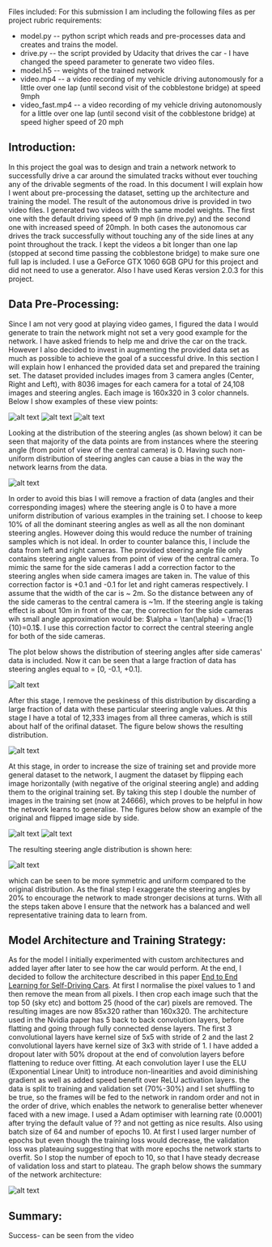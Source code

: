Files included:
For this submission I am including the following files as per project rubric requirements:
* model.py -- python script which reads and pre-processes data and creates and trains the model.
* drive.py -- the script provided by Udacity that drives the car - I have changed the speed parameter to generate two video files.
* model.h5 -- weights of the trained network
* video.mp4 -- a video recording of my vehicle driving autonomously for a little over one lap (until second visit of the cobblestone bridge) at speed 9mph
* video_fast.mp4 -- a video recording of my vehicle driving autonomously for a little over one lap (until second visit of the cobblestone bridge) at speed higher speed of 20 mph

[//]: # (Image References)
[image1]: ./plots/left_view.png "Left"
[image2]: ./plots/center_view.png "Center"
[image3]: ./plots/right_view.png "Right"

[image4]: ./plots/original_steering_angles.png "Steering Angles"


[image5]: ./plots/all_steering_angles_post_correction.png "From three cameras"

[image6]: ./plots/all_steering_angles_peakiness_removed.png "Reduce dominant angles"


[image7]: ./plots/before_flip.png "Before"
[image8]: ./plots/after_flip.png "After"
[image9]: ./plots/final_angle_dist.png "Final Distribution"
[image10]: ./plots/nn_arch.png "Architecture"


## Introduction: 
In this project the goal was to design and train a network network to successfully drive a car around the simulated tracks without ever touching any of the drivable segments of the road.
In this document I will explain how I went about pre-processing the dataset, setting up the architecture and training the model. The result of the autonomous drive is provided in two video files.
I generated two videos with the same model weights. The first one with the default driving speed of 9 mph (in drive.py) and the second one with increased speed of 20mph. In both cases the autonomous car drives the track successfully without touching any of the side lines at any point throughout the track. I kept the videos a bit longer than one lap (stopped at second time passing the cobblestone bridge) to make sure one full lap is included.
I use a GeForce GTX 1060 6GB GPU for this project and did not need to use a generator. Also I have used Keras version 2.0.3 for this project.


## Data Pre-Processing:
Since I am not very good at playing video games, I figured the data I would generate to train the network might not set a very good example for the network. I have asked friends to help me and drive the car on the track. However I also decided to invest in augmenting the provided data set as much as possible to achieve the goal of a successful drive. 
In this section I will explain how I enhanced the provided data set and prepared the training set. 
The dataset provided includes images from 3 camera angles (Center, Right and Left), with 8036 images for each camera for a total of 24,108 images and steering angles. Each image is 160x320 in 3 color channels.  Below I show examples of these view points:

![alt text][image1]
![alt text][image2]
![alt text][image3]



Looking at the distribution of the steering angles (as shown below) it can be seen that majority of the data points are from instances where the steering angle (from point of view of the central camera) is 0. Having such non-uniform distribution of steering angles can cause a bias in the way the network learns from the data. 


![alt text][image4]


In order to avoid this bias I will remove a fraction of data (angles and their corresponding images) where the steering angle is 0 to have a more uniform distribution of various examples in the training set. I choose to keep 10% of all the dominant steering angles as well as all the non dominant steering angles.
However doing this would reduce the number of training samples which is not ideal. In order to counter balance this, I include the data from left and right cameras. The provided steering angle file only contains steering angle values from point of view of the central camera. To mimic the same for the side cameras I add a correction factor to the steering angles when side camera images are taken in. 
The value of this correction factor is +0.1 and -0.1 for let and right cameras respectively. 
I assume that the width of the car is ~ 2m. So the distance between any of the side cameras to the central camera is ~1m. If the steering angle is taking effect is about 10m in front of the car, the correction for the side cameras wih small angle approximation would be: $\alpha = \tan(\alpha) = \frac{1}{10}=0.1$. I use this correction factor to correct the central steering angle for both of the side cameras.

The plot below shows the distribution of steering angles after side cameras' data is included. Now it can be seen that a large fraction of data has steering angles equal to = [0, -0.1, +0.1]. 

![alt text][image5]

After this stage, I remove the peskiness of this distribution by discarding a large fraction of data with these particular steering angle values. At this stage I have a total of 12,333 images from all three cameras, which is still about half of the orifinal dataset. The figure below shows the resulting distribution.

![alt text][image6]



At this stage, in order to increase the size of training set and provide more general dataset to the network, I augment the dataset by flipping each image horizontally (with negative of the original steering angle) and adding them to the original training set. By taking this step I double the number of images in the training set (now at 24666), which proves to be helpful in how the network learns to generalise.
The figures below show an example of the original and flipped image side by side.

![alt text][image7]
![alt text][image8]


The resulting steering angle distribution is shown here: 

![alt text][image9]


which can be seen to be more symmetric and uniform compared to the original distribution.
As the final step I exaggerate the steering angles by 20% to encourage the network to made stronger decisions at turns. 
With all the steps taken above I ensure that the network has a balanced and well representative training data to learn from.


## Model Architecture and Training Strategy:
As for the model I initially experimented with custom architectures and added layer after later to see how the car would perform. At the end, I decided to follow the architecture described in this paper [End to End Learning for Self-Driving Cars](https://arxiv.org/abs/1604.07316). At first I normalise the pixel values to 1 and then remove the mean from all pixels. I then crop each image such that the top 50 (sky etc) and bottom 25 (hood of the car) pixels are removed. The resulting images are now 85x320 rather than 160x320. The architecture used in the Nvidia paper has 5 back to back convolution layers, before flatting and going through fully connected dense layers. The first 3 convolutional layers have kernel size of 5x5 with stride of 2 and the last 2 convolutional layers have kernel size of 3x3 with stride of 1. I have added a dropout later with 50% dropout at the end of convolution layers before flattening to reduce over fitting. At each convolution layer I use the ELU (Exponential Linear Unit) to introduce non-linearities and avoid diminishing gradient as well as added speed benefit over ReLU activation layers.
the data is split to training and validation set (70%-30%) and I set shuffling to be true, so the frames will be fed to the network in random order and not in the order of drive, which enables the network to generalise better whenever faced with a new image.
I used a Adam optimiser with learning rate (0.0001) after trying the default value of ?? and not getting as nice results. 
Also using batch size of 64 and number of epochs 10. At first I used larger number of epochs but even though the training loss would decrease, the validation loss was plateauing suggesting that with more epochs the network starts to overfit. So I stop the number of epoch to 10, so that I have steady decrease of validation loss and start to plateau.
The graph below shows the summary of the network architecture: 
 
![alt text][image10]



## Summary:

Success- can be seen from the video


